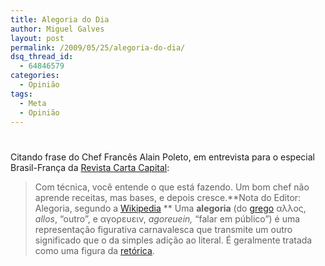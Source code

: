 ```yaml
---
title: Alegoria do Dia
author: Miguel Galves
layout: post
permalink: /2009/05/25/alegoria-do-dia/
dsq_thread_id:
  - 64846579
categories:
  - Opinião
tags:
  - Meta
  - Opinião
---
```

# 

Citando frase do Chef Francês Alain Poleto, em entrevista para o especial Brasil-França da [Revista Carta Capital][1]: 
> Com técnica, você entende o que está fazendo. Um bom chef não aprende receitas, mas bases, e depois cresce.**Nota do Editor: Alegoria, segundo a [Wikipedia][2] ** 
> Uma **alegoria** (do [grego][3] αλλος, *allos*, “outro”, e αγορευειν, *agoreuein,* “falar em público”) é uma representação figurativa carnavalesca que transmite um outro significado que o da simples adição ao literal. É geralmente tratada como uma figura da [retórica][4].

 [1]: http://www.cartacapital.com.br/
 [2]: http://pt.wikipedia.org/wiki/Alegoria "Alegoria - Wikipedia"
 [3]: http://pt.wikipedia.org/wiki/Língua_grega "Língua grega"
 [4]: http://pt.wikipedia.org/wiki/Retórica "Retórica"